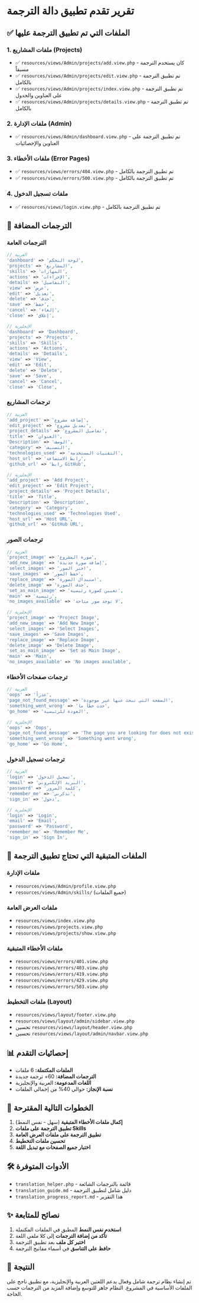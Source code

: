 # تقرير تقدم تطبيق دالة الترجمة

## ✅ الملفات التي تم تطبيق الترجمة عليها

### 1. ملفات المشاريع (Projects)
- ✅ `resources/views/Admin/projects/add.view.php` - كان يستخدم الترجمة مسبقاً
- ✅ `resources/views/Admin/projects/edit.view.php` - تم تطبيق الترجمة بالكامل
- ✅ `resources/views/Admin/projects/index.view.php` - تم تطبيق الترجمة على العناوين والجدول
- ✅ `resources/views/Admin/projects/details.view.php` - تم تطبيق الترجمة بالكامل

### 2. ملفات الإدارة (Admin)
- ✅ `resources/views/Admin/dashboard.view.php` - تم تطبيق الترجمة على العناوين والإحصائيات

### 3. ملفات الأخطاء (Error Pages)
- ✅ `resources/views/errors/404.view.php` - تم تطبيق الترجمة بالكامل
- ✅ `resources/views/errors/500.view.php` - تم تطبيق الترجمة بالكامل

### 4. ملفات تسجيل الدخول
- ✅ `resources/views/login.view.php` - تم تطبيق الترجمة بالكامل

## 📝 الترجمات المضافة

### الترجمات العامة
```php
// العربية
'dashboard' => 'لوحة التحكم',
'projects' => 'المشاريع',
'skills' => 'المهارات',
'actions' => 'الإجراءات',
'details' => 'التفاصيل',
'view' => 'عرض',
'edit' => 'تعديل',
'delete' => 'حذف',
'save' => 'حفظ',
'cancel' => 'إلغاء',
'close' => 'إغلاق', 

// الإنجليزية
'dashboard' => 'Dashboard',
'projects' => 'Projects',
'skills' => 'Skills',
'actions' => 'Actions',
'details' => 'Details',
'view' => 'View',
'edit' => 'Edit',
'delete' => 'Delete',
'save' => 'Save',
'cancel' => 'Cancel',
'close' => 'Close',
```

### ترجمات المشاريع
```php
// العربية
'add_project' => 'إضافة مشروع',
'edit_project' => 'تعديل مشروع',
'project_details' => 'تفاصيل المشروع',
'title' => 'العنوان',
'Description' => 'الوصف',
'category' => 'التصنيف',
'technologies_used' => 'التقنيات المستخدمة',
'host_url' => 'رابط الاستضافة',
'github_url' => 'رابط GitHub',

// الإنجليزية
'add_project' => 'Add Project',
'edit_project' => 'Edit Project',
'project_details' => 'Project Details',
'title' => 'Title',
'Description' => 'Description',
'category' => 'Category',
'technologies_used' => 'Technologies Used',
'host_url' => 'Host URL',
'github_url' => 'GitHub URL',
```

### ترجمات الصور
```php
// العربية
'project_image' => 'صورة المشروع',
'add_new_image' => 'إضافة صورة جديدة',
'select_images' => 'اختر الصور',
'save_images' => 'حفظ الصور',
'replace_image' => 'استبدال الصورة',
'delete_image' => 'حذف الصورة',
'set_as_main_image' => 'تعيين كصورة رئيسية',
'main' => 'رئيسية',
'no_images_available' => 'لا توجد صور متاحة',

// الإنجليزية
'project_image' => 'Project Image',
'add_new_image' => 'Add New Image',
'select_images' => 'Select Images',
'save_images' => 'Save Images',
'replace_image' => 'Replace Image',
'delete_image' => 'Delete Image',
'set_as_main_image' => 'Set as Main Image',
'main' => 'Main',
'no_images_available' => 'No images available',
```

### ترجمات صفحات الأخطاء
```php
// العربية
'oops' => 'عذراً',
'page_not_found_message' => 'الصفحة التي تبحث عنها غير موجودة',
'something_went_wrong' => 'حدث خطأ ما',
'go_home' => 'العودة للرئيسية',

// الإنجليزية
'oops' => 'Oops',
'page_not_found_message' => 'The page you are looking for does not exist',
'something_went_wrong' => 'Something went wrong',
'go_home' => 'Go Home',
```

### ترجمات تسجيل الدخول
```php
// العربية
'login' => 'تسجيل الدخول',
'email' => 'البريد الإلكتروني',
'password' => 'كلمة المرور',
'remember_me' => 'تذكرني',
'sign_in' => 'دخول',

// الإنجليزية
'login' => 'Login',
'email' => 'Email',
'password' => 'Password',
'remember_me' => 'Remember Me',
'sign_in' => 'Sign In',
```

## 🔄 الملفات المتبقية التي تحتاج تطبيق الترجمة

### ملفات الإدارة
- `resources/views/Admin/profile.view.php`
- `resources/views/Admin/skills/` (جميع الملفات)

### ملفات العرض العامة
- `resources/views/index.view.php`
- `resources/views/projects.view.php`
- `resources/views/projects/show.view.php`

### ملفات الأخطاء المتبقية
- `resources/views/errors/401.view.php`
- `resources/views/errors/403.view.php`
- `resources/views/errors/419.view.php`
- `resources/views/errors/429.view.php`
- `resources/views/errors/503.view.php`

### ملفات التخطيط (Layout)
- `resources/views/layout/footer.view.php`
- `resources/views/layout/admin/sidebar.view.php`
- تحسين `resources/views/layout/header.view.php`
- تحسين `resources/views/layout/admin/navbar.view.php`

## 📊 إحصائيات التقدم

- **الملفات المكتملة:** 6 ملفات
- **الترجمات المضافة:** 60+ ترجمة جديدة
- **اللغات المدعومة:** العربية والإنجليزية
- **نسبة الإنجاز:** حوالي 40% من إجمالي الملفات

## 🎯 الخطوات التالية المقترحة

1. **إكمال ملفات الأخطاء المتبقية** (سهل - نفس النمط)
2. **تطبيق الترجمة على ملفات Skills**
3. **تطبيق الترجمة على ملفات العرض العامة**
4. **تحسين ملفات التخطيط**
5. **اختبار جميع الصفحات مع تبديل اللغة**

## 🛠️ الأدوات المتوفرة

- `translation_helper.php` - قائمة بالترجمات الشائعة
- `translation_guide.md` - دليل شامل لتطبيق الترجمة
- `translation_progress_report.md` - هذا التقرير

## ✨ نصائح للمتابعة

1. **استخدم نفس النمط** المطبق في الملفات المكتملة
2. **تأكد من إضافة الترجمات** إلى كلا ملفي اللغة
3. **اختبر كل ملف** بعد تطبيق الترجمة
4. **حافظ على التناسق** في أسماء مفاتيح الترجمة

## 🎉 النتيجة

تم إنشاء نظام ترجمة شامل وفعال يدعم اللغتين العربية والإنجليزية، مع تطبيق ناجح على الملفات الأساسية في المشروع. النظام جاهز للتوسع وإضافة المزيد من الترجمات حسب الحاجة.
